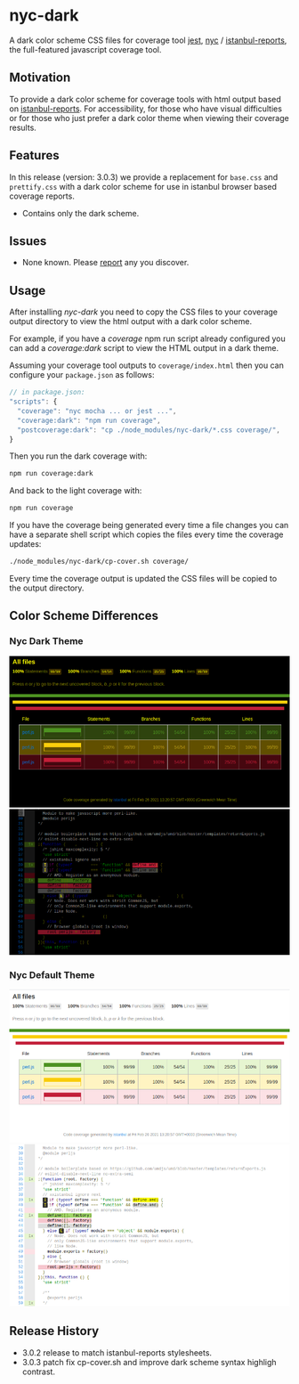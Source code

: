 # nyc-dark

A dark color scheme CSS files for coverage tool [jest](https://www.npmjs.com/package/jest), [nyc](https://www.npmjs.com/package/nyc) / [istanbul-reports](https://www.npmjs.com/package/istanbul-reports), the full-featured javascript coverage tool.

## Motivation

To provide a dark color scheme for coverage tools with html output based on [istanbul-reports](https://www.npmjs.com/package/istanbul-reports).
For accessibility, for those who have visual difficulties or for those who just prefer a dark color theme when viewing their coverage results.

## Features

In this release (version: 3.0.3) we provide a replacement for `base.css` and `prettify.css` with a dark color scheme for use in istanbul browser based coverage reports.
* Contains only the dark scheme.

## Issues
* None known.  Please [report](https://github.com/bcowgill/nyc-dark/issues) any you discover.

## Usage

After installing *nyc-dark* you need to copy the CSS files to your coverage output directory to view the html output with a dark color scheme.

For example, if you have a *coverage* npm run script already configured you can add a *coverage:dark* script to view the HTML output in a dark theme.

Assuming your coverage tool outputs to `coverage/index.html` then you can configure your `package.json` as follows:

```javascript
// in package.json:
"scripts": {
  "coverage": "nyc mocha ... or jest ...",
  "coverage:dark": "npm run coverage",
  "postcoverage:dark": "cp ./node_modules/nyc-dark/*.css coverage/",
}
```

Then you run the dark coverage with:

```sh
npm run coverage:dark
```

And back to the light coverage with:

```sh
npm run coverage
```

If you have the coverage being generated every time a file changes you can have a separate shell script which copies the files every time the coverage updates:
```sh
./node_modules/nyc-dark/cp-cover.sh coverage/
```

Every time the coverage output is updated the CSS files will be copied to the output directory.

## Color Scheme Differences

### Nyc Dark Theme
<img src="./images/nyc-dark-theme-index.png" alt="Nyc Dark Theme - Summary Page" />

<img src="./images/nyc-dark-theme-source.png" alt="Nyc Dark Theme - Source Code" />

### Nyc Default Theme
<img src="./images/nyc-default-theme-index.png" alt="Nyc Default Theme - Summary Page" />

<img src="./images/nyc-default-theme-source.png" alt="Nyc Default Theme - Source Code" />

## Release History

* 3.0.2 release to match istanbul-reports stylesheets.
* 3.0.3 patch fix cp-cover.sh and improve dark scheme syntax highligh contrast.
